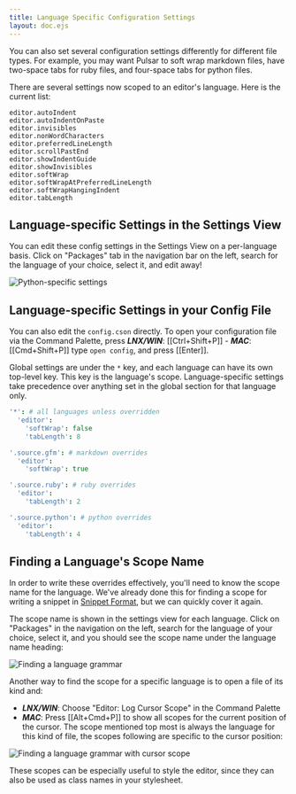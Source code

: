 ```yaml
---
title: Language Specific Configuration Settings
layout: doc.ejs
---
```


You can also set several configuration settings differently for different file
types. For example, you may want Pulsar to soft wrap markdown files, have
two-space tabs for ruby files, and four-space tabs for python files.

There are several settings now scoped to an editor's language. Here is the
current list:

```
editor.autoIndent
editor.autoIndentOnPaste
editor.invisibles
editor.nonWordCharacters
editor.preferredLineLength
editor.scrollPastEnd
editor.showIndentGuide
editor.showInvisibles
editor.softWrap
editor.softWrapAtPreferredLineLength
editor.softWrapHangingIndent
editor.tabLength
```

## Language-specific Settings in the Settings View

You can edit these config settings in the Settings View on a per-language basis.
Click on "Packages" tab in the navigation bar on the left, search for the
language of your choice, select it, and edit away!

![Python-specific settings](/img/atom/python-settings.png "Python-specific settings")

## Language-specific Settings in your Config File

You can also edit the `config.cson` directly. To open your configuration file
via the Command Palette, press
**_LNX/WIN_**: [[Ctrl+Shift+P]] -
**_MAC_**: [[Cmd+Shift+P]] type `open config`,
and press [[Enter]].

Global settings are under the `*` key, and each language can have its own
top-level key. This key is the language's scope. Language-specific settings
take precedence over anything set in the global section for that language only.

```coffee
'*': # all languages unless overridden
  'editor':
    'softWrap': false
    'tabLength': 8

'.source.gfm': # markdown overrides
  'editor':
    'softWrap': true

'.source.ruby': # ruby overrides
  'editor':
    'tabLength': 2

'.source.python': # python overrides
  'editor':
    'tabLength': 4
```

## Finding a Language's Scope Name

In order to write these overrides effectively, you'll need to know the scope
name for the language. We've already done this for finding a scope for writing a
snippet in [Snippet Format](/customize-pulsar/creating-your-own-snippets/#snippet-format), but we can quickly cover it
again.

The scope name is shown in the settings view for each language. Click on
"Packages" in the navigation on the left, search for the language of your
choice, select it, and you should see the scope name under the language name
heading:

![Finding a language grammar](/img/atom/python-grammar.png "Finding a grammar's scope name")

Another way to find the scope for a specific language is to open a file of its
kind and:

- **_LNX/WIN_**: Choose "Editor: Log Cursor Scope" in the Command Palette
- **_MAC_**: Press [[Alt+Cmd+P]]
  to show all scopes for the current position of the cursor. The scope mentioned
  top most is always the language for this kind of file, the scopes following are
  specific to the cursor position:

![Finding a language grammar with cursor scope](/img/atom/cursor-scope.png "Finding a language grammar with cursor scope")

These scopes can be especially useful to style the editor, since they can also
be used as class names in your stylesheet.
